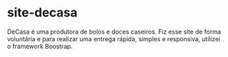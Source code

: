 # site-decasa
DeCasa é uma produtora de bolos e doces caseiros. Fiz esse site de forma voluntária e para realizar uma entrega rápida, simples e responsiva, utilizei o framework Boostrap. 
